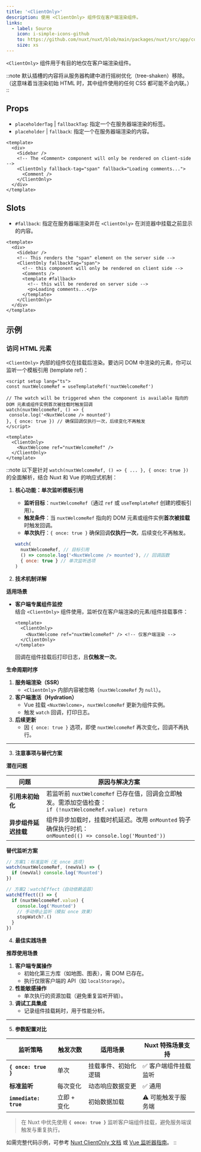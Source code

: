 ```yaml
---
title: '<ClientOnly>'
description: 使用 <ClientOnly> 组件仅在客户端渲染组件。
links:
  - label: Source
    icon: i-simple-icons-github
    to: https://github.com/nuxt/nuxt/blob/main/packages/nuxt/src/app/components/client-only.ts
    size: xs
---
```


`<ClientOnly>` 组件用于有目的地仅在客户端渲染组件。

::note
默认插槽的内容将从服务器构建中进行摇树优化（tree-shaken）移除。（这意味着当渲染初始 HTML 时，其中组件使用的任何 CSS 都可能不会内联。）
::

## Props

- `placeholderTag` | `fallbackTag`: 指定一个在服务器端渲染的标签。
- `placeholder` | `fallback`: 指定一个在服务器端渲染的内容。

```vue
<template>
  <div>
    <Sidebar />
    <!-- The <Comment> component will only be rendered on client-side -->
    <ClientOnly fallback-tag="span" fallback="Loading comments...">
      <Comment />
    </ClientOnly>
  </div>
</template>
```

## Slots

- `#fallback`: 指定在服务器端渲染并在 `<ClientOnly>` 在浏览器中挂载之前显示的内容。

```vue [pages/example.vue]
<template>
  <div>
    <Sidebar />
    <!-- This renders the "span" element on the server side -->
    <ClientOnly fallbackTag="span">
      <!-- this component will only be rendered on client side -->
      <Comments />
      <template #fallback>
        <!-- this will be rendered on server side -->
        <p>Loading comments...</p>
      </template>
    </ClientOnly>
  </div>
</template>
```

## 示例

### 访问 HTML 元素

`<ClientOnly>` 内部的组件仅在挂载后渲染。要访问 DOM 中渲染的元素，你可以监听一个模板引用 (template ref)：

```vue [pages/example.vue]
<script setup lang="ts">
const nuxtWelcomeRef = useTemplateRef('nuxtWelcomeRef')

// The watch will be triggered when the component is available 指向的 DOM 元素或组件实例首次被挂载时触发回调
watch(nuxtWelcomeRef, () => {
 console.log('<NuxtWelcome /> mounted')
}, { once: true }) // 确保回调仅执行一次，后续变化不再触发
</script>

<template>
  <ClientOnly>
    <NuxtWelcome ref="nuxtWelcomeRef" />
  </ClientOnly>
</template>
```

::note
以下是针对 `watch(nuxtWelcomeRef, () => { ... }, { once: true })` 的全面解析，结合 Nuxt 和 Vue 的响应式机制：

1. **核心功能：单次监听模板引用**

   - **监听目标**：`nuxtWelcomeRef`（通过 `ref` 或 `useTemplateRef` 创建的模板引用）。
   - **触发条件**：当 `nuxtWelcomeRef` 指向的 DOM 元素或组件实例**首次被挂载**时触发回调。
   - **单次执行**：`{ once: true }` 确保回调**仅执行一次**，后续变化不再触发。

    ```javascript
    watch(
      nuxtWelcomeRef, // 目标引用
      () => console.log('<NuxtWelcome /> mounted'), // 回调函数
      { once: true } // 单次监听选项
    )
    ```

2. **技术机制详解**

**适用场景**

  - **客户端专属组件监控**  
    结合 `<ClientOnly>` 组件使用，监听仅在客户端渲染的元素/组件挂载事件：
    ```vue
    <template>
      <ClientOnly>
        <NuxtWelcome ref="nuxtWelcomeRef" /> <!-- 仅客户端渲染 -->
      </ClientOnly>
    </template>
    ```
    回调在组件挂载后打印日志，且**仅触发一次**。

  **生命周期时序**
  
  1. **服务端渲染（SSR）**
     - `<ClientOnly>` 内部内容被忽略（`nuxtWelcomeRef` 为 `null`）。
  2. **客户端激活（Hydration）**
     - Vue 挂载 `<NuxtWelcome>`，`nuxtWelcomeRef` 更新为组件实例。
     - 触发 `watch` 回调，打印日志。
  3. **后续更新**
     - 因 `{ once: true }` 选项，即使 `nuxtWelcomeRef` 再次变化，回调不再执行。
---
3. **注意事项与替代方案**

**潜在问题**

| 问题                  | 原因与解决方案                                                                 |
|-----------------------|-------------------------------------------------------------------------------|
| **引用未初始化**      | 若监听前 `nuxtWelcomeRef` 已存在值，回调会立即触发。需添加空值检查：<br> `if (!nuxtWelcomeRef.value) return` |
| **异步组件延迟挂载**  | 组件异步加载时，挂载时机延迟。改用 `onMounted` 钩子确保执行时机：<br> `onMounted(() => console.log('Mounted'))` |

**替代监听方案**

```javascript
// 方案1：标准监听（无 once 选项）
watch(nuxtWelcomeRef, (newVal) => {
  if (newVal) console.log('Mounted')
})

// 方案2：watchEffect（自动依赖追踪）
watchEffect(() => {
  if (nuxtWelcomeRef.value) {
    console.log('Mounted')
    // 手动停止监听（模拟 once 效果）
    stopWatch?.()
  }
})
```

4. **最佳实践场景**

**推荐使用场景**

  1. **客户端专属操作**
     - 初始化第三方库（如地图、图表），需 DOM 已存在。
     - 执行仅限客户端的 API（如 `localStorage`）。
  2. **性能敏感操作**
     - 单次执行的资源加载（避免重复监听开销）。
  3. **调试工具集成**
     - 记录组件挂载耗时，用于性能分析。

---

5. **参数配置对比**

| **监听策略**         | 触发次数       | 适用场景                          | Nuxt 特殊场景支持         |
|-----------------------|---------------|----------------------------------|--------------------------|
| **`{ once: true }`**  | 单次          | 挂载事件、初始化逻辑             | ✅ 客户端组件挂载监听 |
| **标准监听**          | 每次变化      | 动态响应数据变更                 | ✅ 通用                   |
| **`immediate: true`** | 立即 + 变化   | 初始数据加载                     | ⚠️ 可能触发于服务端       |

> 在 Nuxt 中优先使用 **`{ once: true }`** 监听客户端组件挂载，避免服务端误触发与重复执行。

如需完整代码示例，可参考 [Nuxt ClientOnly 文档](https://nuxt.com/docs/api/components/client-only) 或 [Vue 监听器指南](https://vuejs.org/guide/essentials/watchers.html)。
::
